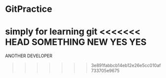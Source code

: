 # GitPractice
simply for learning git
<<<<<<< HEAD
SOMETHING NEW
YES YES
=======
ANOTHER DEVELOPER
>>>>>>> 3e891fabbcb14eb12e26e5cc010af733705e9675
